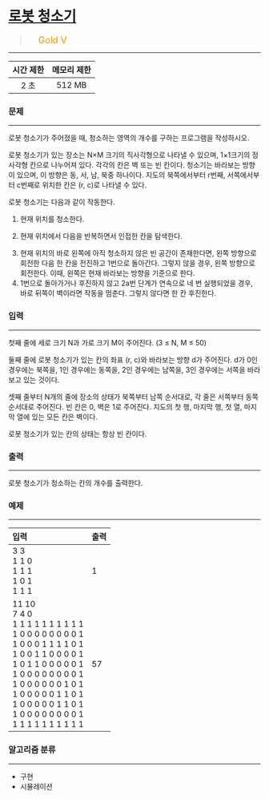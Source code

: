 # [로봇 청소기](https://www.acmicpc.net/problem/14503)

> <img src="https://d2gd6pc034wcta.cloudfront.net/tier/11.svg" width="16" heigth="21" style = "vertical-align: middle;"/>&nbsp;<span style="font-size: 18px; color: #ec9a00;">Gold V</span>

***

<div align="center">

|시간 제한|메모리 제한|
|:---:|:---:|
|2 초 |512 MB|

</div>

### 문제

***

로봇 청소기가 주어졌을 때, 청소하는 영역의 개수를 구하는 프로그램을 작성하시오.

로봇 청소기가 있는 장소는 N×M 크기의 직사각형으로 나타낼 수 있으며, 1×1크기의 정사각형 칸으로 나누어져 있다. 각각의 칸은 벽 또는 빈 칸이다. 청소기는 바라보는 방향이 있으며, 이 방향은 동, 서, 남, 북중 하나이다. 지도의 북쪽에서부터 r번째, 서쪽에서부터 c번째로 위치한 칸은 (r, c)로 나타낼 수 있다.

로봇 청소기는 다음과 같이 작동한다.

1. 현재 위치를 청소한다.
2. 현재 위치에서 다음을 반복하면서 인접한 칸을 탐색한다.
	<ol style="list-style-type:lower-alpha;">
<li>현재 위치의 바로 왼쪽에 아직 청소하지 않은 빈 공간이 존재한다면, 왼쪽 방향으로 회전한 다음 한 칸을 전진하고 1번으로 돌아간다. 그렇지 않을 경우, 왼쪽 방향으로 회전한다. 이때, 왼쪽은 현재 바라보는 방향을 기준으로 한다.</li>
<li>1번으로 돌아가거나 후진하지 않고 2a번 단계가 연속으로 네 번 실행되었을 경우, 바로 뒤쪽이 벽이라면 작동을 멈춘다. 그렇지 않다면 한 칸 후진한다.</li>
</ol>

### 입력

***

첫째 줄에 세로 크기 N과 가로 크기 M이 주어진다. (3 ≤ N, M ≤ 50)

둘째 줄에 로봇 청소기가 있는 칸의 좌표 (r, c)와 바라보는 방향 d가 주어진다. d가 0인 경우에는 북쪽을, 1인 경우에는 동쪽을, 2인 경우에는 남쪽을, 3인 경우에는 서쪽을 바라보고 있는 것이다.

셋째 줄부터 N개의 줄에 장소의 상태가 북쪽부터 남쪽 순서대로, 각 줄은 서쪽부터 동쪽 순서대로 주어진다. 빈 칸은 0, 벽은 1로 주어진다. 지도의 첫 행, 마지막 행, 첫 열, 마지막 열에 있는 모든 칸은 벽이다.

로봇 청소기가 있는 칸의 상태는 항상 빈 칸이다.

### 출력

***

로봇 청소기가 청소하는 칸의 개수를 출력한다.

### 예제

***

|입력|출력|
|:---|:---|
|3 3<br/>1 1 0<br/>1 1 1<br/>1 0 1<br/>1 1 1|1|
|11 10<br/>7 4 0<br/>1 1 1 1 1 1 1 1 1 1<br/>1 0 0 0 0 0 0 0 0 1<br/>1 0 0 0 1 1 1 1 0 1<br/>1 0 0 1 1 0 0 0 0 1<br/>1 0 1 1 0 0 0 0 0 1<br/>1 0 0 0 0 0 0 0 0 1<br/>1 0 0 0 0 0 0 1 0 1<br/>1 0 0 0 0 0 1 1 0 1<br/>1 0 0 0 0 0 1 1 0 1<br/>1 0 0 0 0 0 0 0 0 1<br/>1 1 1 1 1 1 1 1 1 1|57|

### 알고리즘 분류

***

* 구현
* 시뮬레이션

